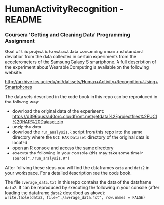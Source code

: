 # HumanActivityRecognition - README

### Coursera 'Getting and Cleaning Data' Programming Assignment

Goal of this project is to extract data concerning mean and standard deviation from the data collected in certain experiments from the accelerometers of the Samsung Galaxy S smartphone. A full description of the experiment about Wearable Computing is available on the following website:

http://archive.ics.uci.edu/ml/datasets/Human+Activity+Recognition+Using+Smartphones

The data sets described in the code book in this repo can be reproduced in the follwing way:
+ download the original data of the experiment:  
      https://d396qusza40orc.cloudfront.net/getdata%2Fprojectfiles%2FUCI%20HAR%20Dataset.zip
+ unzip the data
+ download the `run_analysis.R` script from this repo into the same directory where the `UCI HAR Dataset` directory of the original data is located
+ open an R console and access the same directory
+ execute the following in your console (this may take some time!):   
      ```
      source("./run_analysis.R")
      ```

After follwing these steps you will find the dataframes `data` and `data2` in your workspace. For a detailed description see the code book.

The file `average_data.txt` in this repo contains the data of the dataframe `data2`. It can be reproduced by executing the following in your console (after loading the dataframe `data2` described as above):  
            ```
            write.table(data2, file="./average_data.txt", row.names = FALSE)
            ```

